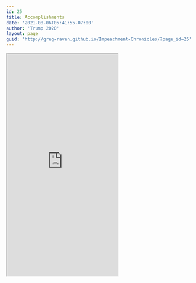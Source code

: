 ```yaml
---
id: 25
title: Accomplishments
date: '2021-08-06T05:41:55-07:00'
author: 'Trump 2020'
layout: page
guid: 'http://greg-raven.github.io/Impeachment-Chronicles/?page_id=25'
---
```


<iframe class="scribd_iframe_embed" data-aspect-ratio="0.7729220222793488" data-auto-height="true" height="600" loading="lazy" src="https://www.scribd.com/embeds/493046695/content?start_page=1&view_mode=scroll&access_key=key-ZduaW3Kwa4lhO6prhjsF" tabindex="0" title="Trump’s Accomplishments as of August 2020"></iframe>